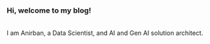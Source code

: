 ### Hi, welcome to my blog!

<br/>
I am Anirban, a Data Scientist, and AI and Gen AI solution architect.



